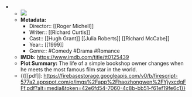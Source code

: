 - 
    - ![](https://m.media-amazon.com/images/M/MV5BMTE5OTkwYzYtNDhlNC00MzljLTk1YTktY2IxZjliZmNjMjUzL2ltYWdlL2ltYWdlXkEyXkFqcGdeQXVyMTQxNzMzNDI@._V1_SX300.jpg)  
    - **Metadata:**
        - Director:: [[Roger Michell]]
        - Writer:: [[Richard Curtis]]
        - Cast:: [[Hugh Grant]] [[Julia Roberts]] [[Richard McCabe]]
        - Year:: [[1999]]
        - Genre:: #Comedy #Drama #Romance
    - **IMDb:** https://www.imdb.com/title/tt0125439
    - **Plot Summary:** The life of a simple bookshop owner changes when he meets the most famous film star in the world.
    - {{[[pdf]]: https://firebasestorage.googleapis.com/v0/b/firescript-577a2.appspot.com/o/imgs%2Fapp%2Fhaozhongwen%2FYjyxcdgFFf.pdf?alt=media&token=42e6fd54-7060-4c8b-bb51-f61ef19fe6c1}}

